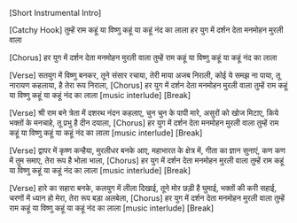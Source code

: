 [Short Instrumental Intro]

[Catchy Hook]
तुम्हें राम कहूं 
या विष्णु कहूं 
या कहूं नंद का लाला
हर युग में दर्शन देता मनमोहन मुरली वाला

[Chorus]
हर युग में दर्शन देता मनमोहन मुरली वाला
तुम्हें राम कहूं या विष्णु कहूं या कहूं नंद का लाला

[Verse]
सतयुग में विष्णु बनकर,
तूने संसार रचाया,
तेरी माया अजब निराली,
कोई ये समझ ना पाया,
तू नारायण कहलाया,  है तेरा रूप निराला,
[Chorus]
हर युग में दर्शन देता मनमोहन मुरली वाला
तुम्हें राम कहूं या विष्णु कहूं या कहूं नंद का लाला
[music interlude]
[Break]

[Verse]
श्री राम बने त्रेता में दशरथ नंदन कहलाए,
चुन चुन के पापी मारे,
असुरों को खोज मिटाए,
किये भक्तों के मनचाहे,
तू प्रभु है दीन दयाला,
[Chorus]
हर युग में दर्शन देता मनमोहन मुरली वाला
तुम्हें राम कहूं या विष्णु कहूं या कहूं नंद का लाला
[music interlude]
[Break]

[Verse]
द्वापर में कृष्ण कन्हैया,
मुरलीधर बनके आए,
महाभारत के क्षेत्र में,
गीता का ज्ञान सुनाएं,
कण कण में तुम समाए,
तेरा रूप है भोला भाला,
[Chorus]
हर युग में दर्शन देता मनमोहन मुरली वाला
तुम्हें राम कहूं या विष्णु कहूं या कहूं नंद का लाला
[music interlude]
[Break]

[Verse]
हारे का सहारा बनके,
कलयुग में लीला दिखाई,
तूने मोर छड़ी है घुमाई,
भक्तों की करी सहाई,
चरणों में ध्यान हो मेरा,
तेरा रूप बड़ा अलबेला,
[Chorus]
हर युग में दर्शन देता मनमोहन मुरली वाला
तुम्हें राम कहूं या विष्णु कहूं या कहूं नंद का लाला
[music interlude]
[Break]


